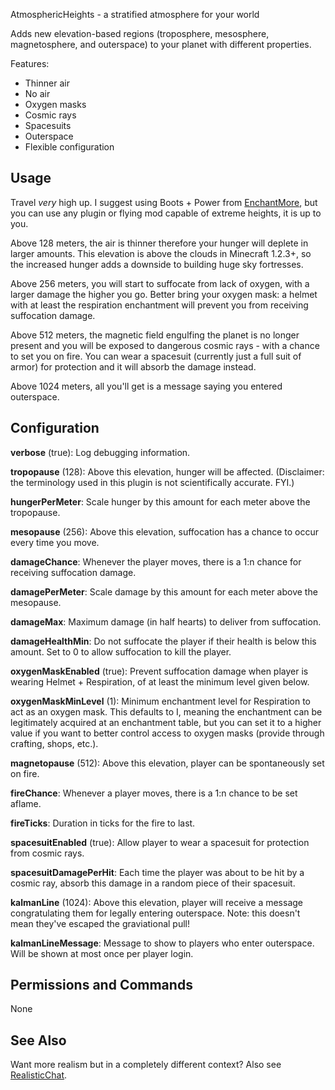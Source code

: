 AtmosphericHeights - a stratified atmosphere for your world

Adds new elevation-based regions (troposphere, mesosphere, magnetosphere, and outerspace)
to your planet with different properties.

Features:

* Thinner air
* No air
* Oxygen masks
* Cosmic rays 
* Spacesuits
* Outerspace
* Flexible configuration

## Usage

Travel *very* high up. I suggest using
Boots + Power from [EnchantMore](http://dev.bukkit.org/server-mods/enchantmore/),
but you can use any plugin or flying mod capable of extreme heights, it is up to you.

Above 128 meters, the air is thinner therefore your hunger will deplete in larger amounts.
This elevation is above the clouds in Minecraft 1.2.3+, so the increased hunger adds a downside to building huge
sky fortresses.

Above 256 meters, you will start to suffocate from lack of oxygen, with a larger damage the higher you go.
Better bring your oxygen mask: a helmet with at least the respiration enchantment
will prevent you from receiving suffocation damage.

Above 512 meters, the magnetic field engulfing the planet is no longer present and you will
be exposed to dangerous cosmic rays - with a chance to set you on fire. You can wear a spacesuit
(currently just a full suit of armor) for protection and it will absorb the damage instead.

Above 1024 meters, all you'll get is a message saying you entered outerspace.


## Configuration

**verbose** (true): Log debugging information.

**tropopause** (128): Above this elevation, hunger will be affected.
(Disclaimer: the terminology used in this plugin is not scientifically accurate. FYI.)

**hungerPerMeter**: Scale hunger by this amount for each meter above the tropopause.



**mesopause** (256): Above this elevation, suffocation has a chance to occur
every time you move.

**damageChance**: Whenever the player moves, there is a 1:n chance for
receiving suffocation damage.

**damagePerMeter**: Scale damage by this amount for each meter above the mesopause.

**damageMax**: Maximum damage (in half hearts) to deliver from suffocation.

**damageHealthMin**: Do not suffocate the player if their health is below this
amount. Set to 0 to allow suffocation to kill the player.

**oxygenMaskEnabled** (true): Prevent suffocation damage when player is wearing
Helmet + Respiration, of at least the minimum level given below.

**oxygenMaskMinLevel**  (1): Minimum enchantment level for Respiration to act
as an oxygen mask. This defaults to I, meaning the enchantment can be legitimately
acquired at an enchantment table, but you can set it to a higher value if you want
to better control access to oxygen masks (provide through crafting, shops, etc.).



**magnetopause** (512): Above this elevation, player can be spontaneously set on fire.

**fireChance**: Whenever a player moves, there is a 1:n chance to be set aflame.

**fireTicks**: Duration in ticks for the fire to last.

**spacesuitEnabled** (true): Allow player to wear a spacesuit for protection from cosmic rays.

**spacesuitDamagePerHit**: Each time the player was about to be hit by a cosmic ray,
absorb this damage in a random piece of their spacesuit.


**kalmanLine** (1024): Above this elevation, player will receive a message congratulating
them for legally entering outerspace. Note: this doesn't mean they've escaped the graviational pull!

**kalmanLineMessage**: Message to show to players who enter outerspace. Will be shown
at most once per player login.


## Permissions and Commands

None

## See Also

Want more realism but in a completely different context? Also see 
[RealisticChat](http://dev.bukkit.org/server-mods/realisticchat/).


